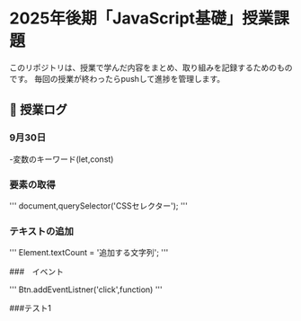 # 2025年後期「JavaScript基礎」授業課題

このリポジトリは、授業で学んだ内容をまとめ、取り組みを記録するためのものです。
毎回の授業が終わったらpushして進捗を管理します。

## 📆 授業ログ

### 9月30日
-変数のキーワード(let,const)

### 要素の取得

'''
document,querySelector('CSSセレクター');
'''

### テキストの追加

'''
Element.textCount = '追加する文字列';
'''



###　イベント

'''
Btn.addEventListner('click',function)
'''




###テスト1